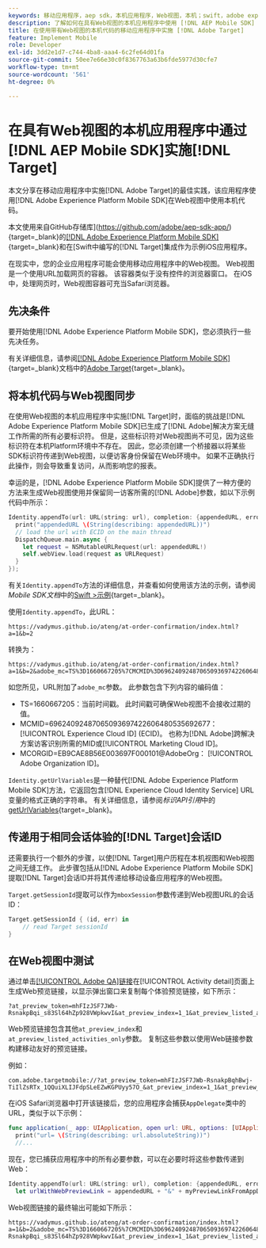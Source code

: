 ```yaml
---
keywords: 移动应用程序，aep sdk，本机应用程序，Web视图，本机；swift，adobe experience platform移动sdk，移动sdk，本机代码
description: 了解如何在具有Web视图的本机应用程序中使用 [!DNL AEP Mobile SDK] 实施 [!DNL Adobe Target] 。
title: 在使用带有Web视图的本机代码的移动应用程序中实施 [!DNL Adobe Target]
feature: Implement Mobile
role: Developer
exl-id: 3dd2e1d7-c744-4ba8-aaa4-6c2fe64d01fa
source-git-commit: 50ee7e66e30c0f8367763a63b6fde5977d30cfe7
workflow-type: tm+mt
source-wordcount: '561'
ht-degree: 0%

---
```


# 在具有Web视图的本机应用程序中通过[!DNL AEP Mobile SDK]实施[!DNL Target]

本文分享在移动应用程序中实施[!DNL Adobe Target]的最佳实践，该应用程序使用[!DNL Adobe Experience Platform Mobile SDK]在Web视图中使用本机代码。

本文使用来自GitHub存储库](https://github.com/adobe/aep-sdk-app/){target=_blank}的[[!DNL Adobe Experience Platform Mobile SDK]](https://developer.adobe.com/client-sdks/documentation/getting-started/){target=_blank}和在[Swift中编写的[!DNL Target]集成作为示例iOS应用程序。

在现实中，您的企业应用程序可能会使用移动应用程序中的Web视图。 Web视图是一个使用URL加载网页的容器。 该容器类似于没有控件的浏览器窗口。 在iOS中，处理网页时，Web视图容器可充当Safari浏览器。

## 先决条件

要开始使用[!DNL Adobe Experience Platform Mobile SDK]，您必须执行一些先决任务。

有关详细信息，请参阅[[!DNL Adobe Experience Platform Mobile SDK]](https://developer.adobe.com/client-sdks/documentation/){target=_blank}文档中的[Adobe Target](https://developer.adobe.com/client-sdks/documentation/adobe-target/){target=_blank}。

## 将本机代码与Web视图同步

在使用Web视图的本机应用程序中实施[!DNL Target]时，面临的挑战是[!DNL Adobe Experience Platform Mobile SDK]已生成了[!DNL Adobe]解决方案无缝工作所需的所有必要标识符。 但是，这些标识符对Web视图尚不可见，因为这些标识符在本机Platform环境中不存在。 因此，您必须创建一个桥接器以将某些SDK标识符传递到Web视图，以便访客身份保留在Web环境中。 如果不正确执行此操作，则会导致重复访问，从而影响您的报表。

幸运的是，[!DNL Adobe Experience Platform Mobile SDK]提供了一种方便的方法来生成Web视图使用并保留同一访客所需的[!DNL Adobe]参数，如以下示例代码中所示：

```swift
Identity.appendTo(url: URL(string: url), completion: {appendedURL, error in
  print("appendedURL \(String(describing: appendedURL))")
  // load the url with ECID on the main thread
  DispatchQueue.main.async {
    let request = NSMutableURLRequest(url: appendedURL!)
    self.webView.load(request as URLRequest)
  }
});
```

有关`Identity.appendTo`方法的详细信息，并查看如何使用该方法的示例，请参阅&#x200B;*Mobile SDK文档*&#x200B;中的[Swift >示例](https://developer.adobe.com/client-sdks/documentation/mobile-core/identity/tabs/api-reference/){target=_blank}。

使用`Identity.appendTo`，此URL：

```
https://vadymus.github.io/ateng/at-order-confirmation/index.html?a=1&b=2
```

转换为：

```
https://vadymus.github.io/ateng/at-order-confirmation/index.html?a=1&b=2&adobe_mc=TS%3D1660667205%7CMCMID%3D69624092487065093697422606480535692677%7CMCORGID%3DEB9CAE8B56E003697F000101%40AdobeOrg
```

如您所见，URL附加了`adobe_mc`参数。 此参数包含下列内容的编码值：

* TS=1660667205：当前时间戳。 此时间戳可确保Web视图不会接收过期的值。
* MCMID=69624092487065093697422606480535692677： [!UICONTROL Experience Cloud ID] (ECID)。 也称为[!DNL Adobe]跨解决方案访客识别所需的MID或[!UICONTROL Marketing Cloud ID]。
* MCORGID=EB9CAE8B56E003697F000101@AdobeOrg： [!UICONTROL Adobe Organization ID]。

`Identity.getUrlVariables`是一种替代[!DNL Adobe Experience Platform Mobile SDK]方法，它返回包含[!DNL Experience Cloud Identity Service] URL变量的格式正确的字符串。 有关详细信息，请参阅&#x200B;*标识API引用*&#x200B;中的[getUrlVariables](https://developer.adobe.com/client-sdks/documentation/mobile-core/identity/api-reference/#geturlvariables){target=_blank}。

## 传递用于相同会话体验的[!DNL Target]会话ID

还需要执行一个额外的步骤，以使[!DNL Target]用户历程在本机视图和Web视图之间无缝工作。 此步骤包括从[!DNL Adobe Experience Platform Mobile SDK]提取[!DNL Target]会话ID并将其传递给移动设备应用程序的Web视图。

`Target.getSessionId`提取可以作为`mboxSession`参数传递到Web视图URL的会话ID：

```swift
Target.getSessionId { (id, err) in
    // read Target sessionId
}
```

## 在Web视图中测试

通过单击[[!UICONTROL Adobe QA]链接](/help/dev/implement/mobile/target-mobile-preview.md)在[!UICONTROL Activity detail]页面上生成Web预览链接，以显示弹出窗口来复制每个体验预览链接，如下所示：

```
?at_preview_token=mhFIzJSF7JWb-RsnakpBqi_s83Sl64hZp928VWpkwvI&at_preview_index=1_1&at_preview_listed_activities_only=true
```

Web预览链接包含其他`at_preview_index`和`at_preview_listed_activities_only`参数。 复制这些参数以使用Web链接参数构建移动友好的预览链接。

例如：

```
com.adobe.targetmobile://?at_preview_token=mhFIzJSF7JWb-RsnakpBqhBwj-TiIlZsRTx_1QQuiXLIJFdpSLeEZwKGPUyy57O_&at_preview_index=1_1&at_preview_listed_activities_only=true
```

在iOS Safari浏览器中打开该链接后，您的应用程序会捕获`AppDelegate`类中的URL，类似于以下示例：

```swift
func application(_ app: UIApplication, open url: URL, options: [UIApplicationOpenURLOptionsKey : Any] = [:]) -> Bool {
  print("url= \(String(describing: url.absoluteString))")
  //...
```

现在，您已捕获应用程序中的所有必要参数，可以在必要时将这些参数传递到Web：

```swift
Identity.appendTo(url: URL(string: url), completion: {appendedURL, error in
  let urlWithWebPreviewLink = appendedURL + "&" + myPreviewLinkFromAppDelegate
```

Web视图链接的最终输出可能如下所示：

```
https://vadymus.github.io/ateng/at-order-confirmation/index.html?a=1&b=2&adobe_mc=TS%3D1660667205%7CMCMID%3D69624092487065093697422606480535692677%7CMCORGID%3DEB9CAE8B56E003697F000101%40AdobeOrg&at_preview_token=mhFIzJSF7JWb-RsnakpBqi_s83Sl64hZp928VWpkwvI&at_preview_index=1_1&at_preview_listed_activities_only=true
```
